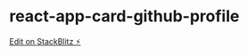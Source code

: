 # react-app-card-github-profile

[Edit on StackBlitz ⚡️](https://stackblitz.com/edit/react-app-card-github-profile)